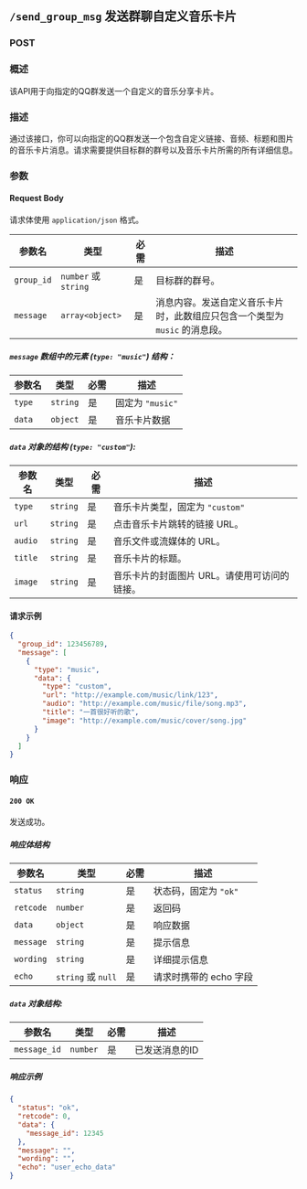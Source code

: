 ## `/send_group_msg` 发送群聊自定义音乐卡片

### **POST**

### **概述**

该API用于向指定的QQ群发送一个自定义的音乐分享卡片。

### **描述**

通过该接口，你可以向指定的QQ群发送一个包含自定义链接、音频、标题和图片的音乐卡片消息。请求需要提供目标群的群号以及音乐卡片所需的所有详细信息。

### **参数**

#### **Request Body**

请求体使用 `application/json` 格式。

| 参数名     | 类型          | 必需 | 描述                                                                 |
| ---------- | ------------- | ---- | -------------------------------------------------------------------- |
| `group_id` | `number` 或 `string` | 是   | 目标群的群号。                                                       |
| `message`  | `array<object>` | 是   | 消息内容。发送自定义音乐卡片时，此数组应只包含一个类型为 `music` 的消息段。 |

##### `message` 数组中的元素 (`type: "music"`) 结构：

| 参数名   | 类型   | 必需 | 描述           |
| -------- | ------ | ---- | -------------- |
| `type`   | `string` | 是   | 固定为 `"music"` |
| `data`   | `object` | 是   | 音乐卡片数据   |

##### `data` 对象的结构 (`type: "custom"`):

| 参数名  | 类型   | 必需 | 描述                                  |
| ------- | ------ | ---- | ------------------------------------- |
| `type`  | `string` | 是   | 音乐卡片类型，固定为 `"custom"`       |
| `url`   | `string` | 是   | 点击音乐卡片跳转的链接 URL。            |
| `audio` | `string` | 是   | 音乐文件或流媒体的 URL。                |
| `title` | `string` | 是   | 音乐卡片的标题。                      |
| `image` | `string` | 是   | 音乐卡片的封面图片 URL。请使用可访问的链接。 |

#### **请求示例**

```json
{
  "group_id": 123456789,
  "message": [
    {
      "type": "music",
      "data": {
        "type": "custom",
        "url": "http://example.com/music/link/123",
        "audio": "http://example.com/music/file/song.mp3",
        "title": "一首很好听的歌",
        "image": "http://example.com/music/cover/song.jpg"
      }
    }
  ]
}
```

### **响应**

#### **`200 OK`**

发送成功。

##### **响应体结构**

| 参数名      | 类型          | 必需 | 描述             |
| ----------- | ------------- | ---- | ---------------- |
| `status`    | `string`      | 是   | 状态码，固定为 `"ok"` |
| `retcode`   | `number`      | 是   | 返回码           |
| `data`      | `object`      | 是   | 响应数据         |
| `message`   | `string`      | 是   | 提示信息         |
| `wording`   | `string`      | 是   | 详细提示信息     |
| `echo`      | `string` 或 `null` | 是   | 请求时携带的 echo 字段 |

##### `data` 对象结构:

| 参数名       | 类型   | 必需 | 描述         |
| ------------ | ------ | ---- | ------------ |
| `message_id` | `number` | 是   | 已发送消息的ID |

##### **响应示例**

```json
{
  "status": "ok",
  "retcode": 0,
  "data": {
    "message_id": 12345
  },
  "message": "",
  "wording": "",
  "echo": "user_echo_data"
}
```
